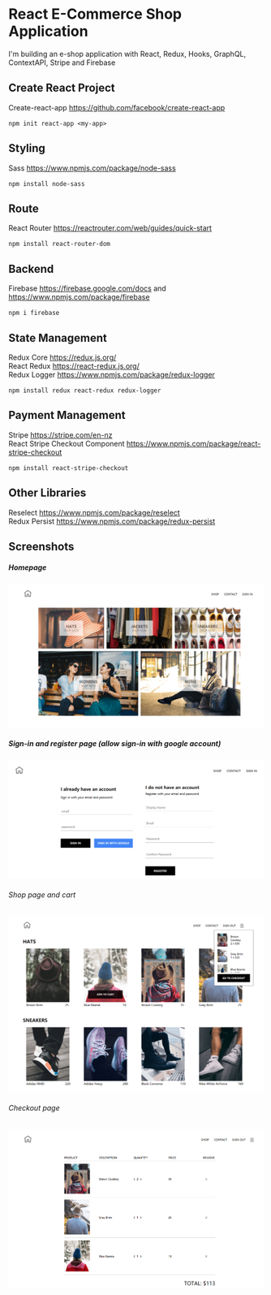 # React E-Commerce Shop Application

I'm building an e-shop application with React, Redux, Hooks, GraphQL, ContextAPI, Stripe and Firebase

## Create React Project
Create-react-app https://github.com/facebook/create-react-app
```
npm init react-app <my-app>
```

## Styling
Sass https://www.npmjs.com/package/node-sass
```
npm install node-sass
```

## Route
React Router https://reactrouter.com/web/guides/quick-start
```
npm install react-router-dom
```

## Backend
Firebase https://firebase.google.com/docs and https://www.npmjs.com/package/firebase
```
npm i firebase
```

## State Management
Redux Core https://redux.js.org/  
React Redux https://react-redux.js.org/  
Redux Logger https://www.npmjs.com/package/redux-logger  
```
npm install redux react-redux redux-logger
```

## Payment Management
Stripe https://stripe.com/en-nz   
React Stripe Checkout Component https://www.npmjs.com/package/react-stripe-checkout   
```
npm install react-stripe-checkout
```

## Other Libraries
Reselect https://www.npmjs.com/package/reselect  
Redux Persist https://www.npmjs.com/package/redux-persist  


## Screenshots
##### Homepage
<img src='https://github.com/JingyiNiu/react-eshop-app/blob/master/src/screenshots/homepage.png' width='600' alt='home'/>

##### Sign-in and register page (allow sign-in with google account)
<img src='https://github.com/JingyiNiu/react-eshop-app/blob/master/src/screenshots/sign-in-and-register.png' width='600' alt='sign-in-and-register'/>

###### Shop page and cart
<img src='https://github.com/JingyiNiu/react-eshop-app/blob/master/src/screenshots/shop-page-and-cart.png' width='600' alt='shop'/>

###### Checkout page
<img src='https://github.com/JingyiNiu/react-eshop-app/blob/master/src/screenshots/checkout-page.png' width='600' alt='shop'/>
